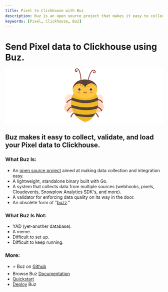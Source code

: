 ```yaml
---
title: Pixel to Clickhouse with Buz
description: Buz is an open source project that makes it easy to collect, validate, and load Pixel data to Clickhouse.
keywords: [Pixel, Clickhouse, Buz]
---
```


# Send Pixel data to Clickhouse using Buz.

![buzz](../../../static/img/buzz.png)


## Buz makes it easy to collect, validate, and load your Pixel data to Clickhouse.


### What Buz Is:

- An [open source project](https://github.com/silverton-io/buz) aimed at making data collection and integration easy.
- A lightweight, standalone binary built with Go.
- A system that collects data from multiple sources (webhooks, pixels, Cloudevents, Snowplow Analytics SDK's, and more).
- A validator for enforcing data quality on its way in the door.
- An obsolete form of "[buzz](https://www.merriam-webster.com/dictionary/buzz)."


### What Buz Is Not:

- YAD (yet-another database).
- A meme.
- Difficult to set up.
- Difficult to keep running.


### More:
- ⭐ Buz on [Github](https://github.com/silverton-io/buz)
- Browse Buz [Documentation](/)
- [Quickstart](/examples/quickstart)
- [Deploy](category/deploying-buz) Buz

